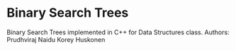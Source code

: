 # Binary Search Trees
Binary Search Trees implemented in C++ for Data Structures class.
Authors:
Prudhviraj Naidu
Korey Huskonen

